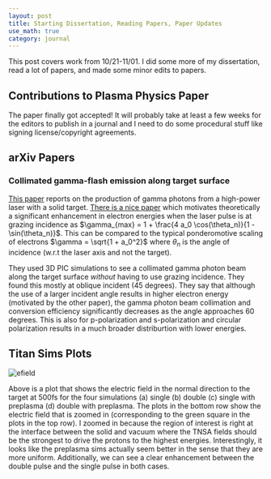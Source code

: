```yaml
---
layout: post
title: Starting Dissertation, Reading Papers, Paper Updates
use_math: true
category: journal
---
```


This post covers work from 10/21-11/01. I did some more of my dissertation, read a lot of papers, and made some minor edits to papers.

## Contributions to Plasma Physics Paper

The paper finally got accepted! It will probably take at least a few weeks for the editors to publish in a journal and I need to do some procedural stuff like signing license/copyright agreements. 

## arXiv Papers

### Collimated gamma-flash emission along target surface 

[This paper](https://arxiv.org/html/2410.12780v1#bib.bib70) reports on the production of gamma photons from a high-power laser with a solid target. [There is a nice paper](https://pubs.aip.org/aip/pop/article/24/12/123115/930590/Near-surface-electron-acceleration-during-intense) which motivates theoretically a significant enhancement in electron energies when the laser pulse is at grazing incidence as $\gamma_{max} = 1 + \frac{4 a_0 \cos(\theta_n)}{1 - \sin(\theta_n)}$. This can be compared to the typical ponderomotive scaling of electrons $\gamma = \sqrt{1 + a_0^2}$ where $\theta_n$ is the angle of incidence (w.r.t the laser axis and not the target). 

They used 3D PIC simulations to see a collimated gamma photon beam along the target surface *without* having to use grazing incidence. They found this mostly at oblique incident (45 degrees). They say that although the use of a larger incident angle results in higher electron energy (motivated by the other paper), the gamma photon beam collimation and conversion efficiency significantly decreases as the angle approaches 60 degrees. This is also for p-polarization and s-polarization and circular polarization results in a much broader distriburtion with lower energies. 

## Titan Sims Plots

![efield](https://github.com/user-attachments/assets/16629ec5-1562-4ce6-91e0-4ddeb94de1fa)

Above is a plot that shows the electric field in the normal direction to the target at 500fs for the four simulations (a) single (b) double (c) single with preplasma (d) double with preplasma. The plots in the bottom row show the electric field that is zoomed in (corresponding to the green square in the plots in the top row). I zoomed in because the region of interest is right at the interface between the solid and vacuum where the TNSA fields should be the strongest to drive the protons to the highest energies. Interestingly, it looks like the preplasma sims actually seem better in the sense that they are more uniform. Additionally, we can see a clear enhancement between the double pulse and the single pulse in both cases.

